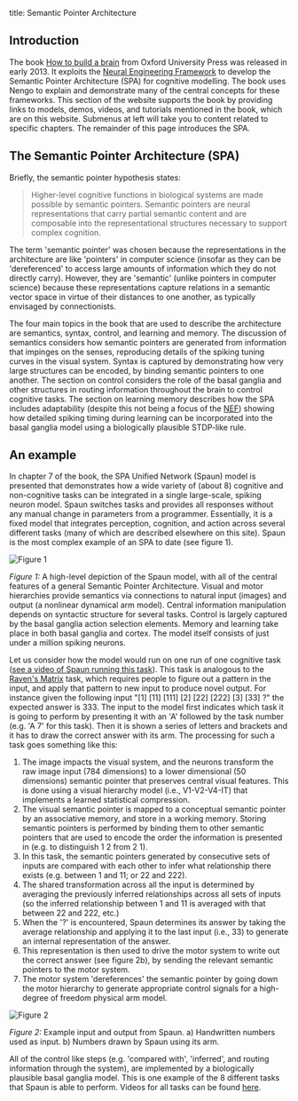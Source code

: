 title: Semantic Pointer Architecture

## Introduction

The book
[How to build a brain](http://www.amazon.com/How-Build-Brain-Architecture-Architectures/dp/0199794545)
from Oxford University Press was released in early 2013. It exploits
the [Neural Engineering Framework](/research/nef.html) to develop the
Semantic Pointer Architecture (SPA) for cognitive modelling. The book
uses Nengo to explain and demonstrate many of the central concepts for
these frameworks. This section of the website supports the book by
providing links to models, demos, videos, and tutorials mentioned in
the book, which are on this website. Submenus at left will take you to
content related to specific chapters. The remainder of this page
introduces the SPA.

## The Semantic Pointer Architecture (SPA)

Briefly, the semantic pointer hypothesis states:

> Higher-level cognitive functions in biological systems are made
> possible by semantic pointers. Semantic pointers are neural
> representations that carry partial semantic content and are composable
> into the representational structures necessary to support complex
> cognition.

The term 'semantic pointer' was chosen because the representations in
the architecture are like 'pointers' in computer science (insofar as
they can be 'dereferenced' to access large amounts of information which
they do not directly carry). However, they are 'semantic' (unlike
pointers in computer science) because these representations capture
relations in a semantic vector space in virtue of their distances to one
another, as typically envisaged by connectionists.

The four main topics in the book that are used to describe the
architecture are semantics, syntax, control, and learning and memory.
The discussion of semantics considers how semantic pointers are
generated from information that impinges on the senses, reproducing
details of the spiking tuning curves in the visual system. Syntax is
captured by demonstrating how very large structures can be encoded, by
binding semantic pointers to one another. The section on control
considers the role of the basal ganglia and other structures in
routing information throughout the brain to control cognitive tasks.
The section on learning memory describes how the SPA includes
adaptability (despite this not being a focus of the
[NEF](/research/nef.html)) showing how detailed spiking timing during
learning can be incorporated into the basal ganglia model using a
biologically plausible STDP-like rule.

## An example

In chapter 7 of the book, the SPA Unified Network (Spaun) model is
presented that demonstrates how a wide variety of (about 8) cognitive
and non-cognitive tasks can be integrated in a single large-scale,
spiking neuron model. Spaun switches tasks and provides all responses
without any manual change in parameters from a programmer. Essentially,
it is a fixed model that integrates perception, cognition, and action
across several different tasks (many of which are described elsewhere on
this site). Spaun is the most complex example of an SPA to date (see
figure 1).

![Figure 1](/files/spa/spa_1.png)

*Figure 1:* A high-level depiction of the Spaun model, with all of the
central features of a general Semantic Pointer Architecture. Visual
and motor hierarchies provide semantics via connections to natural
input (images) and output (a nonlinear dynamical arm model). Central
information manipulation depends on syntactic structure for several
tasks. Control is largely captured by the basal ganglia action
selection elements. Memory and learning take place in both basal
ganglia and cortex. The model itself consists of just under a million
spiking neurons.

Let us consider how the model would run on one run of one cognitive
task
([see a video of Spaun running this task](http://nengo.ca/build-a-brain/task7)).
This task is analogous to the
[Raven's Matrix](http://en.wikipedia.org/wiki/Raven's_Progressive_Matrices)
task, which requires people to figure out a pattern in the input, and
apply that pattern to new input to produce novel output. For instance
given the following input "[1] [11] [111] [2] [22] [222] [3] [33] ?"
the expected answer is 333. The input to the model first indicates
which task it is going to perform by presenting it with an 'A'
followed by the task number (e.g. 'A 7' for this task). Then it is
shown a series of letters and brackets and it has to draw the correct
answer with its arm. The processing for such a task goes something
like this:

1. The image impacts the visual system, and the neurons transform the
   raw image input (784 dimensions) to a lower dimensional (50
   dimensions) semantic pointer that preserves central visual features.
   This is done using a visual hierarchy model (i.e., V1-V2-V4-IT) that
   implements a learned statistical compression.
2. The visual semantic pointer is mapped to a conceptual semantic
   pointer by an associative memory, and store in a working memory.
   Storing semantic pointers is performed by binding them to other
   semantic pointers that are used to encode the order the information
   is presented in (e.g. to distinguish 1 2 from 2 1).
3. In this task, the semantic pointers generated by consecutive sets of
   inputs are compared with each other to infer what relationship there
   exists (e.g. between 1 and 11; or 22 and 222).
4. The shared transformation across all the input is determined by
   averaging the previously inferred relationships across all sets of
   inputs (so the inferred relationship between 1 and 11 is averaged
   with that between 22 and 222, etc.)
5. When the '?' is encountered, Spaun determines its answer by taking
   the average relationship and applying it to the last input (i.e.,
   33) to generate an internal representation of the answer.
6. This representation is then used to drive the motor system to write
   out the correct answer (see figure 2b), by sending the relevant
   semantic pointers to the motor system.
7. The motor system 'dereferences' the semantic pointer by going down
   the motor hierarchy to generate appropriate control signals for a
   high-degree of freedom physical arm model.

![Figure 2](/files/spa/spa_2.png)

*Figure 2:* Example input and output from Spaun. a) Handwritten numbers
used as input. b) Numbers drawn by Spaun using its arm.

All of the control like steps (e.g. 'compared with', 'inferred', and
routing information through the system), are implemented by a
biologically plausible basal ganglia model. This is one example of the 8
different tasks that Spaun is able to perform. Videos for all tasks can
be found [here](http://nengo.ca/build-a-brain/spaunvideos/).

